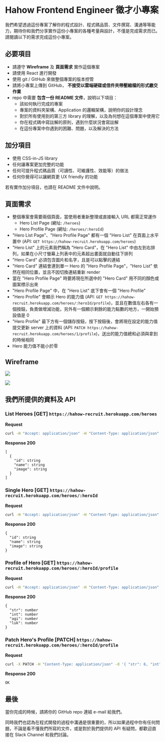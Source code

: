 # Hahow Frontend Engineer 徵才小專案

我們希望透過這份專案了解你的程式設計、程式碼品質、文件撰寫、溝通等等能力，期待你和我們分享實作這份小專案的各種考量與設計，不僅是完成需求而已。
請閱讀以下的需求完成這份小專案。

## 必要項目

- 請遵守 **Wireframe** 及 **頁面需求** 實作這個專案
- 請使用 React 進行開發
- 使用 git / GitHub 來做整個專案的版本控管
- 請將小專案上傳到 GitHub， **不接受以雲端硬碟或信件夾帶壓縮檔的形式繳交作業**
- repo 中需要 **包含一份 README 文件**，說明以下項目：
  - 該如何執行完成的專案
  - 專案的資料夾架構、Application 的邏輯架構，說明你的設計理念
  - 對於所有使用到的第三方 library 的理解，以及為何想在這個專案中使用它
  - 你在程式碼中寫註解的原則，遇到什麼狀況會寫註解
  - 在這份專案中你遇到的困難、問題，以及解決的方法

## 加分項目

- 使用 CSS-in-JS library
- 任何讓專案更加完整的功能
- 任何可提升程式碼品質（可讀性、可維護性、效能等）的做法
- 任何你覺得可以讓網頁更 UX friendly 的功能

若有實作加分項目，也請在 README 文件中說明。

## 頁面需求

- 整個專案會需要兩個頁面，當使用者重新整理或直接輸入 URL 都需正常運作
  - Hero List Page (網址: `/heroes`)
  - Hero Profile Page (網址: `/heroes/:heroId`)
- "Hero List Page"、"Hero Profile Page" 都有一個 "Hero List" 在頁面上水平置中 (API: `GET https://hahow-recruit.herokuapp.com/heroes`)
- "Hero List" 上的元素我們稱為 "Hero Card"，在 "Hero List" 中由左到右排列，如果在小尺寸螢幕上列表中的元素超出畫面就自動往下排列
- "Hero Card" 必須包含圖片和名字，且是可以點擊的連結
- "Hero Card" 連結會連到單一 Hero 的 "Hero Profile Page"，"Hero List" 依然在相同位置，並且不因切換連結重新 render
- 當在 "Hero Profile Page" 時要將現在所選中的 "Hero Card" 用不同的顏色或圖案標示出來
- "Hero Profile Page" 中，在 "Hero List" 底下會有一個 "Hero Profile"
- "Hero Profile" 會顯示 Hero 的能力值 (API: `GET https://hahow-recruit.herokuapp.com/heroes/:heroId/profile`)，並且在數值左右各有一個按鈕，負責做增減功能，另外有一個顯示剩餘的能力點數的地方，一開始預設值是 0
- "Hero Profile" 最下方有一個儲存按鈕，按下按鈕後，會將現在設定的能力值提交更新 server 上的資料 (API: `PATCH https://hahow-recruit.herokuapp.com/heroes/1/profile`)，送出的能力值總和必須與拿到的時候相同
- Hero 能力值不能小於零

## Wireframe

![](assets/hero-list-page.png)

![](assets/hero-profile-page.png)

## 我們所提供的資料及 API

### List Heroes [GET] `https://hahow-recruit.herokuapp.com/heroes`

**Request**

```bash
curl -H "Accept: application/json" -H "Content-Type: application/json" -X GET https://hahow-recruit.herokuapp.com/heroes
```

**Response 200**

```
[
  {
    "id": string
    "name": string
    "image": string
  }
]
```

### Single Hero [GET] `https://hahow-recruit.herokuapp.com/heroes/:heroId`

**Request**

```bash
curl -H "Accept: application/json" -H "Content-Type: application/json" -X GET https://hahow-recruit.herokuapp.com/heroes/1
```

**Response 200**

```
{
  "id": string
  "name": string
  "image": string
}
```

### Profile of Hero [GET] `https://hahow-recruit.herokuapp.com/heroes/:heroId/profile`

**Request**

```bash
curl -H "Accept: application/json" -H "Content-Type: application/json" -X GET https://hahow-recruit.herokuapp.com/heroes/1/profile
```

**Response 200**

```
{
  "str": number
  "int": number
  "agi": number
  "luk": number
}
```

### Patch Hero's Profile [PATCH] `https://hahow-recruit.herokuapp.com/heroes/:heroId/profile`

**Request**

```bash
curl -X PATCH -H "Content-Type: application/json" -d '{ "str": 6, "int": 7, "agi": 7, "luk": 5 }' "https://hahow-recruit.herokuapp.com/heroes/1/profile"
```

**Response 200**

```plain
OK
```

## 最後

當你完成的時候，請將你的 GitHub repo 連結 e-mail 給我們。

同時我們也認為在程式開發的過程中溝通是很重要的，所以如果過程中你有任何問題，不論是看不懂我們所寫的文件，或是對於我們提供的 API 有疑問，都歡迎直接在 Slack Channel 和我們討論。
